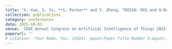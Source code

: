 ```yaml
---
title: "X. Xue, S. Yu, **S. Parkar** and Y. Zheng, “ROISD: RIS and O-RAN Assisted Intelligent Sensing for UAV Detection,” IEEE AIoT 2025 - IEEE Annual Congress on Artificial Intelligence of Things, Osaka, Japan."
collection: publications
category: conferences
date: 2025-10-03
venue: 'IEEE Annual Congress on Artificial Intelligence of Things 2025 (IEEE AIoT 2025)'
paperurl: ''
# citation: 'Your Name, You. (2024). &quot;Paper Title Number 3.&quot; <i>GitHub Journal of Bugs</i>. 1(3).'
---
```

